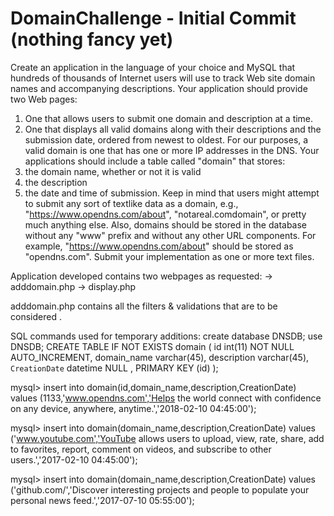 # DomainChallenge - Initial Commit (nothing fancy yet)
Create an application in the language of your choice and MySQL that hundreds of thousands of
Internet users will use to track Web site domain names and accompanying descriptions.
Your application should provide two Web pages:
1. One that allows users to submit one domain and description at a time.
2. One that displays all valid domains along with their descriptions and the submission
date, ordered from newest to oldest.
For our purposes, a valid domain is one that has one or more IP addresses in the DNS.
Your applications should include a table called "domain" that stores:
1. the domain name, whether or not it is valid
2. the description
3. the date and time of submission.
Keep in mind that users might attempt to submit any sort of text­like data as a domain, e.g.,
"https://www.opendns.com/about", "notareal.comdomain", or pretty much anything else. Also,
domains should be stored in the database without any "www" prefix and without any other URL
components. For example, "https://www.opendns.com/about" should be stored as
"opendns.com". Submit your implementation as one or more text files.


Application developed contains two webpages as requested:
-> adddomain.php 
-> display.php

adddomain.php contains all the filters & validations that are to be considered .


SQL commands used for temporary additions:
create database DNSDB;
use DNSDB;
CREATE TABLE IF NOT EXISTS domain ( id int(11) NOT NULL AUTO_INCREMENT, domain_name varchar(45), description varchar(45), `CreationDate`  datetime NULL , PRIMARY KEY (id) );

mysql> insert into domain(id,domain_name,description,CreationDate) values (1133,'www.opendns.com','Helps the world connect with confidence on any device, anywhere, anytime.','2018-02-10 04:45:00');

mysql> insert into domain(domain_name,description,CreationDate) values ('www.youtube.com','YouTube allows users to upload, view, rate, share, add to favorites, report, comment on videos, and subscribe to other users.','2017-02-10 04:45:00');


mysql> insert into domain(domain_name,description,CreationDate) values ('github.com/','Discover interesting projects and people to populate your personal news feed.','2017-07-10 05:55:00');





